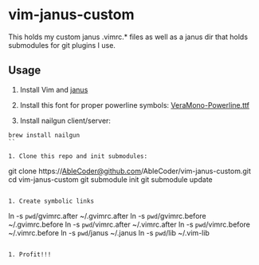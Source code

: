 vim-janus-custom
==========

This holds my custom janus .vimrc.* files as well as a janus dir that
holds submodules for git plugins I use.

## Usage

1. Install Vim and [janus](https://github.com/carlhuda/janus)

1. Install this font for proper powerline symbols: [VeraMono-Powerline.ttf](https://github.com/gbuntu127/gfonts/blob/master/VeraMono-Powerline.ttf)

1. Install nailgun client/server:

  ```
  brew install nailgun
  ``

1. Clone this repo and init submodules:

  ```
  git clone https://AbleCoder@github.com/AbleCoder/vim-janus-custom.git
  cd vim-janus-custom
  git submodule init
  git submodule update
  ```

1. Create symbolic links

  ```
  ln -s `pwd`/gvimrc.after ~/.gvimrc.after
  ln -s `pwd`/gvimrc.before ~/.gvimrc.before
  ln -s `pwd`/vimrc.after ~/.vimrc.after
  ln -s `pwd`/vimrc.before ~/.vimrc.before
  ln -s `pwd`/janus ~/.janus
  ln -s `pwd`/lib ~/.vim-lib
  ```

1. Profit!!!
